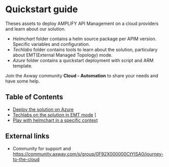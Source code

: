 # Quickstart guide

Theses assets to deploy AMPLIFY API Management on a cloud providers and learn about our solution.
- *Helmchart* folder contains a helm source package per APIM version. Specific variables and configuration.
- *Techlabs* folder contains tools to learn about the solution, particulary about EMT(External Managed Topology) mode.
- *Azure* folder contains a quickstart deployment with script and ARM template.


Join the Axway community **Cloud - Automation** to share your needs and have some help.

## Table of Contents
- [Deploy the solution on Azure](Azure/deployOnAzure.md)
- [Techlabs on the solution in EMT mode](Techlabs/techlabsSummary.md) ]
- [Play with helmchart in a specific context](Helmchart/helmforAPIM.md)


## External links
- Community for support and https://community.axway.com/s/group/0F92X000000CtYISA0/journey-to-the-cloud

